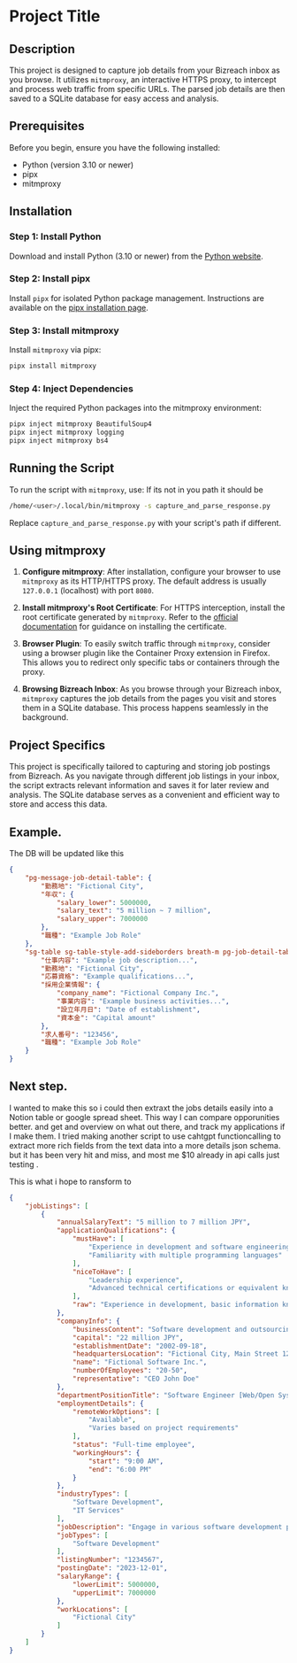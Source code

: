 # Project Title

## Description

This project is designed to capture job details from your Bizreach inbox as you browse. It utilizes `mitmproxy`, an interactive HTTPS proxy, to intercept and process web traffic from specific URLs. The parsed job details are then saved to a SQLite database for easy access and analysis.

## Prerequisites

Before you begin, ensure you have the following installed:
- Python (version 3.10 or newer)
- pipx
- mitmproxy

## Installation

### Step 1: Install Python

Download and install Python (3.10 or newer) from the [Python website](https://www.python.org/downloads/).

### Step 2: Install pipx

Install `pipx` for isolated Python package management. Instructions are available on the [pipx installation page](https://pipx.pypa.io/latest/installation/).

### Step 3: Install mitmproxy

Install `mitmproxy` via pipx:

```bash
pipx install mitmproxy
```

### Step 4: Inject Dependencies

Inject the required Python packages into the mitmproxy environment:

```bash
pipx inject mitmproxy BeautifulSoup4
pipx inject mitmproxy logging
pipx inject mitmproxy bs4
```

## Running the Script

To run the script with `mitmproxy`, use:
If its not in you path it should be
```bash
/home/<user>/.local/bin/mitmproxy -s capture_and_parse_response.py
```

Replace `capture_and_parse_response.py` with your script's path if different.

## Using mitmproxy

1. **Configure mitmproxy**: After installation, configure your browser to use `mitmproxy` as its HTTP/HTTPS proxy. The default address is usually `127.0.0.1` (localhost) with port `8080`.

2. **Install mitmproxy's Root Certificate**: For HTTPS interception, install the root certificate generated by `mitmproxy`. Refer to the [official documentation](https://docs.mitmproxy.org/stable/concepts-certificates/) for guidance on installing the certificate.

3. **Browser Plugin**: To easily switch traffic through `mitmproxy`, consider using a browser plugin like the Container Proxy extension in Firefox. This allows you to redirect only specific tabs or containers through the proxy.

4. **Browsing Bizreach Inbox**: As you browse through your Bizreach inbox, `mitmproxy` captures the job details from the pages you visit and stores them in a SQLite database. This process happens seamlessly in the background.

## Project Specifics

This project is specifically tailored to capturing and storing job postings from Bizreach. As you navigate through different job listings in your inbox, the script extracts relevant information and saves it for later review and analysis. The SQLite database serves as a convenient and efficient way to store and access this data.

## Example.
The DB will be updated like this

```json
{
    "pg-message-job-detail-table": {
        "勤務地": "Fictional City",
        "年収": {
            "salary_lower": 5000000,
            "salary_text": "5 million ~ 7 million",
            "salary_upper": 7000000
        },
        "職種": "Example Job Role"
    },
    "sg-table sg-table-style-add-sideborders breath-m pg-job-detail-table sg-box": {
        "仕事内容": "Example job description...",
        "勤務地": "Fictional City",
        "応募資格": "Example qualifications...",
        "採用企業情報": {
            "company_name": "Fictional Company Inc.",
            "事業内容": "Example business activities...",
            "設立年月日": "Date of establishment",
            "資本金": "Capital amount"
        },
        "求人番号": "123456",
        "職種": "Example Job Role"
    }
}

```

## Next step.
I wanted to make this so i could then extraxt the jobs details easily into a Notion table or google spread sheet. This way I can compare opporunities better. and get and overview on what out there, and track my applications if I make them.
I tried making another script to use cahtgpt functioncalling to extract more rich fields from the text data into a more details json schema. but it has been very hit and miss, and most me $10 already in api calls just testing .

This is what i hope to ransform to 


```json
{
    "jobListings": [
        {
            "annualSalaryText": "5 million to 7 million JPY",
            "applicationQualifications": {
                "mustHave": [
                    "Experience in development and software engineering",
                    "Familiarity with multiple programming languages"
                ],
                "niceToHave": [
                    "Leadership experience",
                    "Advanced technical certifications or equivalent knowledge"
                ],
                "raw": "Experience in development, basic information knowledge, multiple language proficiency."
            },
            "companyInfo": {
                "businessContent": "Software development and outsourcing services",
                "capital": "22 million JPY",
                "establishmentDate": "2002-09-18",
                "headquartersLocation": "Fictional City, Main Street 123",
                "name": "Fictional Software Inc.",
                "numberOfEmployees": "20-50",
                "representative": "CEO John Doe"
            },
            "departmentPositionTitle": "Software Engineer [Web/Open Systems]",
            "employmentDetails": {
                "remoteWorkOptions": [
                    "Available",
                    "Varies based on project requirements"
                ],
                "status": "Full-time employee",
                "workingHours": {
                    "start": "9:00 AM",
                    "end": "6:00 PM"
                }
            },
            "industryTypes": [
                "Software Development",
                "IT Services"
            ],
            "jobDescription": "Engage in various software development projects, including web-based applications and embedded systems. Lead small teams and contribute to project management.",
            "jobTypes": [
                "Software Development"
            ],
            "listingNumber": "1234567",
            "postingDate": "2023-12-01",
            "salaryRange": {
                "lowerLimit": 5000000,
                "upperLimit": 7000000
            },
            "workLocations": [
                "Fictional City"
            ]
        }
    ]
}
```


